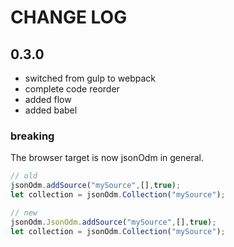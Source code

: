 # CHANGE LOG

## 0.3.0
 - switched from gulp to webpack
 - complete code reorder
 - added flow
 - added babel

### breaking
The browser target is now jsonOdm in general.

```js
// old
jsonOdm.addSource("mySource",[],true);
let collection = jsonOdm.Collection("mySource");

// new
jsonOdm.JsonOdm.addSource("mySource",[],true);
let collection = jsonOdm.Collection("mySource");
```